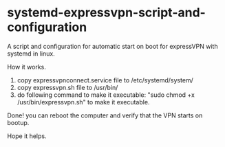 # systemd-expressvpn-script-and-configuration
A script and configuration for automatic start on boot for expressVPN with systemd in linux.

How it works.

1. copy expressvpnconnect.service file to /etc/systemd/system/
2. copy expressvpn.sh file to /usr/bin/
3. do following command to make it executable: "sudo chmod +x  /usr/bin/expressvpn.sh" to make it executable.

Done! you can reboot the computer and verify that the VPN starts on bootup.

Hope it helps.
